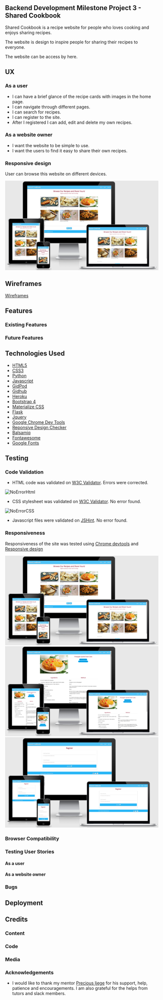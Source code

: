 ## Backend Development Milestone Project 3 - Shared Cookbook
Shared Cookbook is a recipe website for people who loves cooking and enjoys sharing recipes. 

The website is design to inspire people for sharing their recipes to everyone.

The website can be access by here.

## UX

### As a user
- I can have a brief glance of the recipe cards with images in the home page.
- I can navigate through different pages.
- I can search for recipes.
- I can register to the site.
- After I registered I can add, edit and delete my own recipes.


### As a website owner
- I want the website to be simple to use.
- I want the users to find it easy to share their own recipes.

### Responsive design
User can browse this website on different devices.

<img src="./assets/images/responsive1.png" alt="responsive1"/>

## Wireframes 

[Wireframes](https://github.com/suping106/milestone3/blob/master/assets/wireframes/MS3_wireframes.pdf)

## Features

### Existing Features



### Future Features



## Technologies Used

- [HTML5](https://en.wikipedia.org/wiki/HTML5) 
- [CSS3](https://en.wikipedia.org/wiki/Cascading_Style_Sheets) 
- [Python](https://www.python.org/)
- [Javascript](https://www.javascript.com/) 
- [GidPod](https://www.gitpod.io/) 
- [Gidhub](https://github.com/) 
- [Heroku](https://id.heroku.com/)
- [Bootstrap 4](<https://en.wikipedia.org/wiki/Bootstrap_(front-end_framework)>) 
- [Materialize CSS](https://materializecss.com/)
- [Flask](https://flask.palletsprojects.com/en/2.0.x/)
- [Jquery](https://jquery.com/)
- [Google Chrome Dev Tools](https://developers.google.com/web/tools/chrome-devtools) 
- [Reponsive Design Checker](https://responsivedesignchecker.com/) 
- [Balsamiq](https://balsamiq.com/) 
- [Fontawesome](https://fontawesome.com/) 
- [Google Fonts](https://fonts.google.com/)

## Testing

### Code Validation
- HTML code was validated on [W3C Validator](https://validator.w3.org/nu/#textarea). Errors were corrected.
<img src="./assets/images/NoErrorHtml.png" alt="NoErrorHtml"/>

- CSS stylesheet was validated on [W3C Validator](https://validator.w3.org/nu/#textarea). No error found.
<img src="./assets/images/NoErrorCSS.png" alt="NoErrorCSS"/>

- Javascript files were validated on [JSHint](https://jshint.com/). No error found.

### Responsiveness
Responsiveness of the site was tested using [Chrome devtools](https://developers.google.com/web/tools/chrome-devtools) and [Responsive design](http://ami.responsivedesign.is/#)

<img src="./assets/images/responsive1.png" alt="responsive1"/>

<img src="./assets/images/responsive2.png" alt="responsive2"/>

<img src="./assets/images/responsive3.png" alt="responsive3"/>

### Browser Compatibility


### Testing User Stories
#### As a user

    
#### As a website owner

### Bugs

## Deployment

## Credits

### Content


### Code

### Media



### Acknowledgements

- I would like to thank my mentor [Precious Ijege](https://www.linkedin.com/in/precious-ijege-908a00168/) for his support, help, patience and encouragements. I am also grateful for the helps from tutors and slack members.
